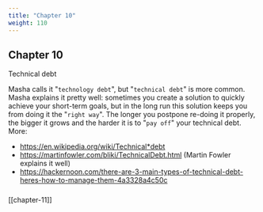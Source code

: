 ```yaml
---
title: "Chapter 10"
weight: 110
---
```


## Chapter 10

Technical debt

Masha calls it "`technology debt`", but "`technical debt`" is more common.
Masha explains it pretty well: sometimes you create a solution to quickly
achieve your short-term goals, but in the long run this solution keeps
you from doing it the "`right way`".
The longer you postpone re-doing it properly, the bigger it grows and 
the harder it is to "`pay off`" your technical debt.
More:
* https://en.wikipedia.org/wiki/Technical*debt
* https://martinfowler.com/bliki/TechnicalDebt.html (Martin Fowler explains it well)
* https://hackernoon.com/there-are-3-main-types-of-technical-debt-heres-how-to-manage-them-4a3328a4c50c

### 

[[chapter-11]]
